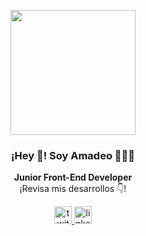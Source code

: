 <p align="center" width="300">
   <img align="center" width="200" src="" />
   <h3 align="center">¡Hey 👋! Soy Amadeo 👨🏻‍💻</h3>
</p>
<p align="center"><strong>Junior Front-End Developer</strong><br>¡Revisa mis desarrollos 👇!</p>
<p align="center">
   <a href="https://twitter.com/Amadeo_Cutini" target="_blank">
      <img src="https://cdn.jsdelivr.net/npm/simple-icons@3.0.1/icons/twitter.svg" alt="twitter" height="28px" width="28px">
   </a>
   <a href="https://www.linkedin.com/in/amadeo-cutini-607967234/" target="_blank">
      <img src="https://cdn.jsdelivr.net/npm/simple-icons@3.0.1/icons/linkedin.svg" alt="linkedin" height="28px" width="28px">
   </a>
</p>
